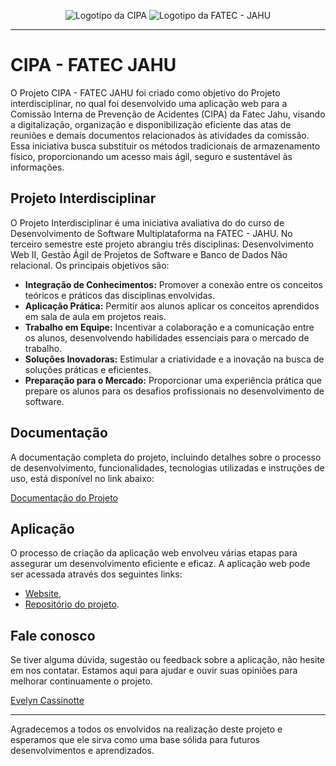 <div align="center">
  
![Logotipo da CIPA]()
![Logotipo da FATEC - JAHU]()
</div>

- - -
# CIPA - FATEC JAHU

O Projeto CIPA - FATEC JAHU foi criado como objetivo do Projeto interdisciplinar, no qual foi desenvolvido uma aplicação web para a Comissão Interna de Prevenção de Acidentes (CIPA) da Fatec Jahu, visando a digitalização, organização e disponibilização eficiente das atas de reuniões e demais documentos relacionados às atividades da comissão. Essa iniciativa busca substituir os métodos tradicionais de armazenamento físico, proporcionando um acesso mais ágil, seguro e sustentável às informações.


## Projeto Interdisciplinar

O Projeto Interdisciplinar é uma iniciativa avaliativa do do curso de Desenvolvimento de Software Multiplataforma na FATEC - JAHU. No terceiro semestre este projeto abrangiu três disciplinas: Desenvolvimento Web II, Gestão Ágil de Projetos de Software e Banco de Dados Não relacional. Os principais objetivos são:

- **Integração de Conhecimentos:** Promover a conexão entre os conceitos teóricos e práticos das disciplinas envolvidas.
- **Aplicação Prática:** Permitir aos alunos aplicar os conceitos aprendidos em sala de aula em projetos reais.
- **Trabalho em Equipe:** Incentivar a colaboração e a comunicação entre os alunos, desenvolvendo habilidades essenciais para o mercado de trabalho.
- **Soluções Inovadoras:** Estimular a criatividade e a inovação na busca de soluções práticas e eficientes.
- **Preparação para o Mercado:** Proporcionar uma experiência prática que prepare os alunos para os desafios profissionais no desenvolvimento de software.

## Documentação

A documentação completa do projeto, incluindo detalhes sobre o processo de desenvolvimento, funcionalidades, tecnologias utilizadas e instruções de uso, está disponível no link abaixo:

[Documentação do Projeto]()

## Aplicação

O processo de criação da aplicação web envolveu várias etapas para assegurar um desenvolvimento eficiente e eficaz.
A aplicação web pode ser acessada através dos seguintes links:

- [Website](),
- [Repositório do projeto](https://github.com/Evelyn-Cass/cipa-fatec-jahu).

## Fale conosco

Se tiver alguma dúvida, sugestão ou feedback sobre a aplicação, não hesite em nos contatar. 
Estamos aqui para ajudar e ouvir suas opiniões para melhorar continuamente o projeto.

[Evelyn Cassinotte](mailto:evelyn.cassinotte@fatec.sp.gov.br)



- - -

Agradecemos a todos os envolvidos na realização deste projeto e esperamos que ele sirva como uma base sólida para futuros desenvolvimentos e aprendizados.
